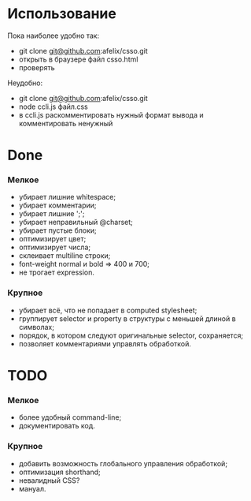 # Использование

Пока наиболее удобно так:

* git clone git@github.com:afelix/csso.git
* открыть в браузере файл csso.html
* проверять

Неудобно:

* git clone git@github.com:afelix/csso.git
* node ccli.js файл.css
* в ccli.js раскомментировать нужный формат вывода и комментировать ненужный

# Done

### Мелкое

* убирает лишние whitespace;
* убирает комментарии;
* убирает лишние ';';
* убирает неправильный @charset;
* убирает пустые блоки;
* оптимизирует цвет;
* оптимизирует числа;
* склеивает multiline строки;
* font-weight normal и bold => 400 и 700;
* не трогает expression.

### Крупное

* убирает всё, что не попадает в computed stylesheet;
* группирует selector и property в структуры с меньшей длиной в символах;
* порядок, в котором следуют оригинальные selector, сохраняется;
* позволяет комментариями управлять обработкой.

# TODO

### Мелкое

* более удобный command-line;
* документировать код.

### Крупное

* добавить возможность глобального управления обработкой;
* оптимизация shorthand;
* невалидный CSS?
* мануал.
